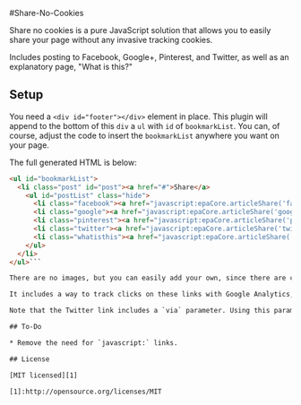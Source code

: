 #Share-No-Cookies

Share no cookies is a pure JavaScript solution that allows you to easily share your page without any invasive tracking cookies.

Includes posting to Facebook, Google+, Pinterest, and Twitter, as well as an explanatory page, "What is this?"

## Setup

You need a `<div id="footer"></div>` element in place. This plugin will append to the bottom of this `div` a `ul` with `id` of `bookmarkList`. You can, of course, adjust the code to insert the `bookmarkList` anywhere you want on your page.

The full generated HTML is below:

```html
<ul id="bookmarkList">
  <li class="post" id="post"><a href="#">Share</a>
    <ul id="postList" class="hide">
      <li class="facebook"><a href="javascript:epaCore.articleShare('facebook');">Facebook</a></li>
      <li class="google"><a href="javascript:epaCore.articleShare('google');">Google+</a></li>
      <li class="pinterest"><a href="javascript:epaCore.articleShare('pinterest');">Pinterest</a></li>
      <li class="twitter"><a href="javascript:epaCore.articleShare('twitter');">Twitter</a></li>
      <li class="whatisthis"><a href="javascript:epaCore.articleShare('whatisthis');">What is this?</a></li>
    </ul>
  </li>
</ul>```

There are no images, but you can easily add your own, since there are classes for each bullet.

It includes a way to track clicks on these links with Google Analytics, but you must be using GA in the first place. The GA-specific portions are commented out.

Note that the Twitter link includes a `via` parameter. Using this parameter allows you to specify which account the link comes from. EPA's Twitter account, [epa](https://twitter.com/EPA), is in place right now. Replace it with your organization's Twitter account name.

## To-Do

* Remove the need for `javascript:` links.

## License

[MIT licensed][1]

[1]:http://opensource.org/licenses/MIT